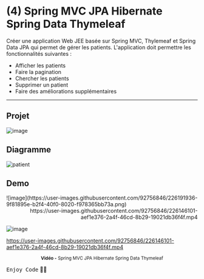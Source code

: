 # (4) Spring MVC JPA Hibernate Spring Data Thymeleaf

Créer une application Web JEE basée sur Spring MVC, Thylemeaf et Spring Data JPA qui permet de gérer les patients. 
L'application doit permettre les fonctionnalités suivantes :
   * Afficher les patients
   * Faire la pagination
   * Chercher les patients
   * Supprimer un patient
   * Faire des améliorations supplémentaires
   ***

## Projet
![image](https://user-images.githubusercontent.com/92756846/226145959-5837002a-af63-40fb-a4ac-665f2cc2437b.png)

## Diagramme
![patient](https://user-images.githubusercontent.com/92756846/226146018-3fc86930-29ca-4a05-9467-bc1b449b59e3.png)



## Demo
<div align="left">
       ![image](https://user-images.githubusercontent.com/92756846/226191936-9f81895e-b2f4-40f0-8020-f978365bb73a.png)
</div>
<div align="right">
       https://user-images.githubusercontent.com/92756846/226146101-aef1e376-2a4f-46cd-8b29-19021db36f4f.mp4
</div>

![image](https://user-images.githubusercontent.com/92756846/226191936-9f81895e-b2f4-40f0-8020-f978365bb73a.png)

https://user-images.githubusercontent.com/92756846/226146101-aef1e376-2a4f-46cd-8b29-19021db36f4f.mp4

<div align="center">
       <p>
       <sup>  <strong>Vidéo -</strong> Spring MVC JPA Hibernate Spring Data Thymeleaf</sup>
       </p>
</div>

<kbd>Enjoy Code</kbd> 👨‍💻
